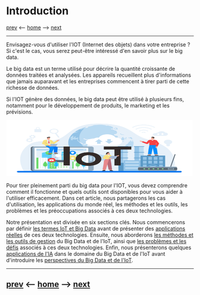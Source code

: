 # Introduction

[prev](/pages/introduction.md) <-- [home](/README.md) --> [next](/pages/definitions-big-data-et-iot.md)

-------
Envisagez-vous d'utiliser l'IOT (Internet des objets) dans votre entreprise ? Si c'est le cas, vous serez peut-être intéressé d'en savoir plus sur le big data.

Le big data est un terme utilisé pour décrire la quantité croissante de données traitées et analysées. Les appareils recueillent plus d'informations que jamais auparavant et les entreprises commencent à tirer parti de cette richesse de données.

Si l'IOT génère des données, le big data peut être utilisé à plusieurs fins, notamment pour le développement de produits, le marketing et les prévisions.

<img src="../assets/iot-bigdata-intro.jpg" width="500" height="150" />

Pour tirer pleinement parti du big data pour l'IOT, vous devez comprendre comment il fonctionne et quels outils sont disponibles pour vous aider à l'utiliser efficacement. Dans cet article, nous partagerons les cas d'utilisation, les applications du monde réel, les méthodes et les outils, les problèmes et les préoccupations associés à ces deux technologies.

Notre présentation est divisée en six sections clés. Nous commencerons par définir [les termes IoT et Big Data](/pages/definitions-big-data-et-iot.md) avant de présenter des [applications réelles](/pages/cas-dusages.md) de ces deux technologies. Ensuite, nous aborderons [les méthodes et les outils de gestion](/pages/approches-et-outils.md) du Big Data et de l'IoT, ainsi que [les problèmes et les défis](/pages/enjeux-et-defis.md) associés à ces deux technologies. Enfin, nous présenterons quelques [applications de l'IA](/pages/applications-de-ia.md) dans le domaine du Big Data et de l'IoT avant d'introduire les [perspectives du Big Data et de l'IoT](/pages/perspectives-futures.md).

-------
[prev](/pages/introduction.md) <-- [home](/README.md) --> [next](/pages/definitions-big-data-et-iot.md)
-
